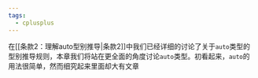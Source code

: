 ```yaml
---
tags:
  - cplusplus
---
```


在[[条款2：理解auto型别推导|条款2]]中我们已经详细的讨论了关于`auto`类型的型别推导规则，本章我们将站在更全面的角度讨论`auto`类型。初看起来，`auto`的用法很简单，然而细究起来里面却大有文章